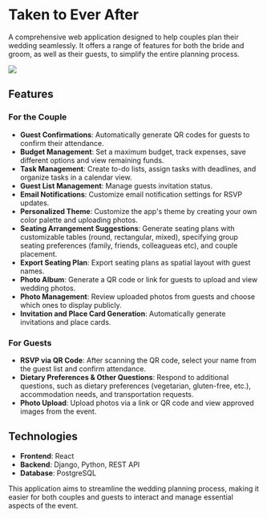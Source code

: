# Taken to Ever After

A comprehensive web application designed to help couples plan their wedding seamlessly. It offers a range of features for both the bride and groom, as well as their guests, to simplify the entire planning process.

![](https://github.com/user-attachments/assets/85dbfe32-b172-4411-8e63-254d28380af5)

## Features

### For the Couple

- **Guest Confirmations**: Automatically generate QR codes for guests to confirm their attendance.
- **Budget Management**: Set a maximum budget, track expenses, save different options and view remaining funds.
- **Task Management**: Create to-do lists, assign tasks with deadlines, and organize tasks in a calendar view.
- **Guest List Management**: Manage guests invitation status.
- **Email Notifications**: Customize email notification settings for RSVP updates.
- **Personalized Theme**: Customize the app's theme by creating your own color palette and uploading photos.
- **Seating Arrangement Suggestions**: Generate seating plans with customizable tables (round, rectangular, mixed), specifying group seating preferences (family, friends, colleagueas etc), and couple placement.
- **Export Seating Plan**: Export seating plans as spatial layout with guest names.
- **Photo Album**: Generate a QR code or link for guests to upload and view wedding photos.
- **Photo Management**: Review uploaded photos from guests and choose which ones to display publicly.
- **Invitation and Place Card Generation**: Automatically generate invitations and place cards.

### For Guests

- **RSVP via QR Code**: After scanning the QR code, select your name from the guest list and confirm attendance.
- **Dietary Preferences & Other Questions**: Respond to additional questions, such as dietary preferences (vegetarian, gluten-free, etc.), accommodation needs, and transportation requests.
- **Photo Upload**: Upload photos via a link or QR code and view approved images from the event.

## Technologies

- **Frontend**: React
- **Backend**: Django, Python, REST API
- **Database**: PostgreSQL

This application aims to streamline the wedding planning process, making it easier for both couples and guests to interact and manage essential aspects of the event.
